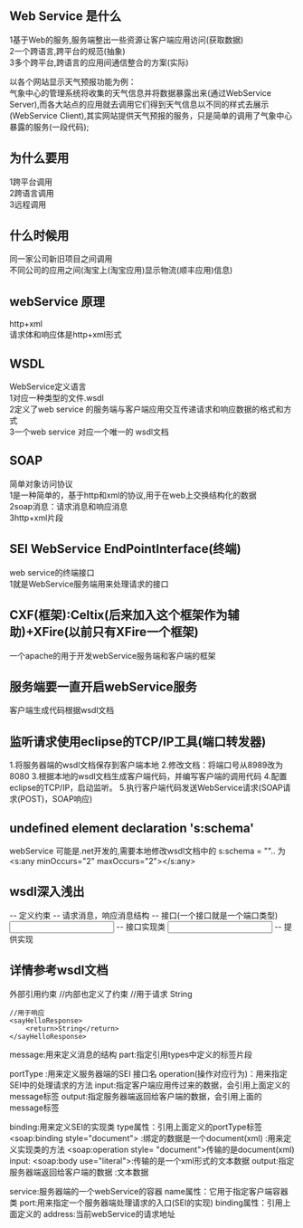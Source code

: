 ## Web Service 是什么

1基于Web的服务,服务端整出一些资源让客户端应用访问\(获取数据\)  
2一个跨语言,跨平台的规范\(抽象\)  
3多个跨平台,跨语言的应用间通信整合的方案\(实际\)

以各个网站显示天气预报功能为例：  
气象中心的管理系统将收集的天气信息并将数据暴露出来\(通过WebService Server\),而各大站点的应用就去调用它们得到天气信息以不同的样式去展示\(WebService Client\),其实网站提供天气预报的服务，只是简单的调用了气象中心暴露的服务\(一段代码\);

## 为什么要用

1跨平台调用  
2跨语言调用  
3远程调用

## 什么时候用

同一家公司新旧项目之间调用  
不同公司的应用之间\(淘宝上\(淘宝应用\)显示物流\(顺丰应用\)信息\)

## webService 原理

http+xml   
请求体和响应体是http+xml形式

## WSDL

WebService定义语言  
1对应一种类型的文件.wsdl  
2定义了web service 的服务端与客户端应用交互传递请求和响应数据的格式和方式  
3一个web service 对应一个唯一的 wsdl文档

## SOAP

简单对象访问协议  
1是一种简单的，基于http和xml的协议,用于在web上交换结构化的数据  
2soap消息：请求消息和响应消息  
3http+xml片段

## SEI WebService EndPointInterface\(终端\)

web service的终端接口  
1就是WebService服务端用来处理请求的接口

## CXF\(框架\):Celtix\(后来加入这个框架作为辅助\)+XFire\(以前只有XFire一个框架\)

一个apache的用于开发webService服务端和客户端的框架

## 服务端要一直开启webService服务
客户端生成代码根据wsdl文档

## 监听请求使用eclipse的TCP/IP工具(端口转发器)

1.将服务器端的wsdl文档保存到客户端本地
2.修改文档：将端口号从8989改为8080
3.根据本地的wsdl文档生成客户端代码，并编写客户端的调用代码
4.配置eclipse的TCP/IP，启动监听。
5.执行客户端代码发送WebService请求(SOAP请求(POST)，SOAP响应)

## undefined element declaration 's:schema'
webService 可能是.net开发的,需要本地修改wsdl文档中的 s:schema = ""..
为<s:any minOccurs="2" maxOccurs="2"></s:any>

## wsdl深入浅出
<defination>
    <types>
        <schema> -- 定义约束
            <element>
    </types>
    <message> -- 请求消息，响应消息结构
        <part>
    </message>
    <portType> -- 接口(一个接口就是一个端口类型)
        <operation>
            <input>
            <output>
    </portType>
    <binding> -- 接口实现类
        <operation>
            <input>
            <output>
    </binging>
    <service> -- 提供实现

## 详情参考wsdl文档
外部引用约束
<types>
    //内部也定义了约束
    //用于请求
    <sayHello>
        <arg0>String</arg0>
    </sayHello>
    
    //用于响应
    <sayHelloResponse>
        <return>String</return>
    </sayHelloResponse>
</types>

message:用来定义消息的结构
    part:指定引用types中定义的标签片段

portType :用来定义服务器端的SEI 接口名
    operation(操作对应行为)：用来指定SEI中的处理请求的方法
        input:指定客户端应用传过来的数据，会引用上面定义的message标签
        output:指定服务器端返回给客户端的数据，会引用上面的message标签
        
binding:用来定义SEI的实现类
    type属性：引用上面定义的portType标签
    <soap:binding style="document"> :绑定的数据是一个document(xml)
    <operation>:用来定义实现类的方法
        <soap:operation style= "document">传输的是document(xml)
        input:
            <soap:body use="literal">:传输的是一个xml形式的文本数据
        output:指定服务器端返回给客户端的数据
            <soap : body use="literal"/>:文本数据

service:服务器端的一个webService的容器
    name属性：它用于指定客户端容器类
    port:用来指定一个服务器端处理请求的入口(SEI的实现)
        binding属性：引用上面定义的<binding>
        address:当前webService的请求地址
     
        
        
         
    

